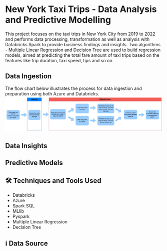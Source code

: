 # New York Taxi Trips - Data Analysis and Predictive Modelling
This project focuses on the taxi trips in New York City from 2019 to 2022 and performs data processing, transformation as well as analysis with Databricks Spark to provide business findings and insights. Two algorithms - Multiple Linear Regression and Decision Tree are used to build regression models, aimed at predicting the total fare amount of taxi trips based on the features like trip duration, taxi speed, tips and so on. 

## Data Ingestion
The flow chart below illustrates the process for data ingestion and preparation using both Azure and Databricks. 
![DataIngestion](https://github.com/amy-panda/NY_Taxi_Data_Analysis_and_Modelling/blob/main/images/Data%20Ingestion.jpg)

## Data Insights





## Predictive Models





## 🛠 Techniques and Tools Used
- Databricks
- Azure
- Spark SQL
- MLlib
- Pyspark
- Multiple Linear Regression
- Decision Tree


## ℹ️ Data Source